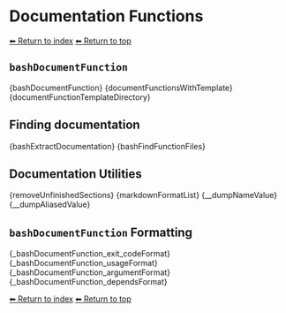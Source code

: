 # Documentation Functions

[⬅ Return to index](index.md)
[⬅ Return to top](../index.md)

## `bashDocumentFunction`

{bashDocumentFunction}
{documentFunctionsWithTemplate}
{documentFunctionTemplateDirectory}

## Finding documentation

{bashExtractDocumentation}
{bashFindFunctionFiles}

## Documentation Utilities

{removeUnfinishedSections}
{markdownFormatList}
{__dumpNameValue}
{__dumpAliasedValue}

## `bashDocumentFunction` Formatting

{_bashDocumentFunction_exit_codeFormat}
{_bashDocumentFunction_usageFormat}
{_bashDocumentFunction_argumentFormat}
{_bashDocumentFunction_dependsFormat}

[⬅ Return to index](index.md)
[⬅ Return to top](../index.md)
